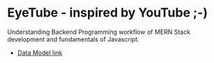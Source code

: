 # EyeTube - inspired by YouTube ;-)

Understanding Backend Programming workflow of MERN Stack development and fundamentals of Javascript.
- [Data Model link](https://app.eraser.io/workspace/YhRHJu3WLGSOsbeCsrvq?origin=share)